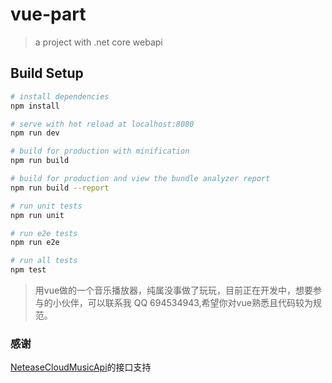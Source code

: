 # vue-part

> a project with .net core webapi

## Build Setup

``` bash
# install dependencies
npm install

# serve with hot reload at localhost:8080
npm run dev

# build for production with minification
npm run build

# build for production and view the bundle analyzer report
npm run build --report

# run unit tests
npm run unit

# run e2e tests
npm run e2e

# run all tests
npm test
```

> 用vue做的一个音乐播放器，纯属没事做了玩玩，目前正在开发中，想要参与的小伙伴，可以联系我 QQ 694534943,希望你对vue熟悉且代码较为规范。

### 感谢

<a href='https://github.com/Binaryify/NeteaseCloudMusicApi'>NeteaseCloudMusicApi</a>的接口支持

